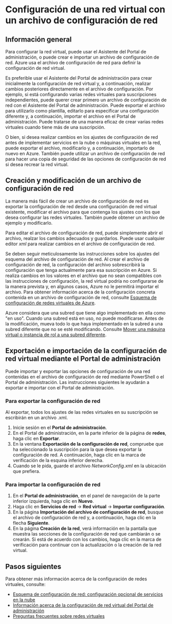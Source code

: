 <properties 
	pageTitle="Configuración de una red virtual con un archivo de configuración de red" 
	description="Instrucciones para exportar e importar un archivo de configuración de red en el Portal de administración de Azure para crear o modificar redes virtuales." 
	services="virtual-network" 
	documentationCenter="" 
	authors="cherylmc" 
	manager="adinah" 
	editor="tysonn"/>

<tags
	ms.service="virtual-network"
	ms.devlang="na"
	ms.topic="article"
	ms.tgt_pltfrm="na"
	ms.workload="infrastructure-services" 
	ms.date="07/09/2015"
	ms.author="cherylmc"/>

# Configuración de una red virtual con un archivo de configuración de red

## Información general

Para configurar la red virtual, puede usar el Asistente del Portal de administración, o puede crear e importar un archivo de configuración de red. Azure usa el archivo de configuración de red para definir la configuración de red virtual.

Es preferible usar el Asistente del Portal de administración para crear inicialmente la configuración de red virtual y, a continuación, realizar cambios posteriores directamente en el archivo de configuración. Por ejemplo, si está configurando varias redes virtuales para suscripciones independientes, puede querer crear primero un archivo de configuración de red con el Asistente del Portal de administración. Puede exportar el archivo para utilizarlo como plantilla, editarlo para especificar una configuración diferente y, a continuación, importar el archivo en el Portal de administración. Puede tratarse de una manera eficaz de crear varias redes virtuales cuando tiene más de una suscripción.

O bien, si desea realizar cambios en los ajustes de configuración de red antes de implementar servicios en la nube o máquinas virtuales en la red, puede exportar el archivo, modificarlo y, a continuación, importarlo de nuevo en Azure. También puede utilizar un archivo de configuración de red para hacer una copia de seguridad de las opciones de configuración de red si desea recrear la red virtual.

## Creación y modificación de un archivo de configuración de red 
La manera más fácil de crear un archivo de configuración de red es exportar la configuración de red desde una configuración de red virtual existente, modificar el archivo para que contenga los ajustes con los que desea configurar las redes virtuales. También puede obtener un archivo de ejemplo y modificarlo.

Para editar el archivo de configuración de red, puede simplemente abrir el archivo, realzar los cambios adecuados y guardarlos. Puede usar cualquier editor *xml* para realizar cambios en el archivo de configuración de red.

Se deben seguir meticulosamente las instrucciones sobre los ajustes del esquema del archivo de configuración de red. Al crear el archivo de configuración de red, la configuración del archivo sobrescribirá la configuración que tenga actualmente para esa suscripción en Azure. Si realiza cambios en los valores en el archivo que no sean compatibles con las instrucciones de configuración, la red virtual podría no configurarse de la manera prevista y, en algunos casos, Azure no le permitirá importar el archivo. Para obtener información acerca de la configuración concreta contenida en un archivo de configuración de red, consulte [Esquema de configuración de redes virtuales de Azure](https://msdn.microsoft.com/library/azure/jj157100.aspx).

Azure considera que una subred que tiene algo implementado en ella como "en uso". Cuando una subred está en uso, no puede modificarse. Antes de la modificación, mueva todo lo que haya implementado en la subred a una subred diferente que no se esté modificando. Consulte [Mover una máquina virtual o instancia de rol a una subred diferente](virtual-networks-move-vm-role-to-subnet.md).



## Exportación e importación de la configuración de red virtual mediante el Portal de administración  
Puede importar y exportar las opciones de configuración de una red contenidas en el archivo de configuración de red mediante PowerShell o el Portal de administración. Las instrucciones siguientes le ayudarán a exportar e importar con el Portal de administración.

### Para exportar la configuración de red
Al exportar, todos los ajustes de las redes virtuales en su suscripción se escribirán en un archivo .xml.

1. Inicie sesión en el **Portal de administración**.
2. En el Portal de administración, en la parte inferior de la página de **redes**, haga clic en **Exportar**. 
3. En la ventana **Exportación de la configuración de red**, compruebe que ha seleccionado la suscripción para la que desea exportar la configuración de red. A continuación, haga clic en la marca de verificación de la esquina inferior derecha. 
4. Cuando se le pida, guarde el archivo *NetworkConfig.xml* en la ubicación que prefiera.


### Para importar la configuración de red

1. En el **Portal de administración**, en el panel de navegación de la parte inferior izquierda, haga clic en **Nuevo**.
2. Haga clic en **Servicios de red** -> **Red virtual** -> **Importar configuración**.
3. En la página **Importación del archivo de configuración de red**, busque el archivo de configuración de red y, a continuación, haga clic en la flecha **Siguiente**.
4. En la página **Creación de la red**, verá información en la pantalla que muestra las secciones de la configuración de red que cambiarán o se crearán. Si está de acuerdo con los cambios, haga clic en la marca de verificación para continuar con la actualización o la creación de la red virtual. 


## Pasos siguientes
Para obtener más información acerca de la configuración de redes virtuales, consulte:

-  [Esquema de configuración de red: configuración opcional de servicios en la nube](https://msdn.microsoft.com/library/azure/jj156091.aspx)
-  [Información acerca de la configuración de red virtual del Portal de administración](https://msdn.microsoft.com/library/azure/jj156074.aspx)
-  [Preguntas frecuentes sobre redes virtuales](https://msdn.microsoft.com/library/azure/dn133803.aspx)





 

<!---HONumber=August15_HO6-->